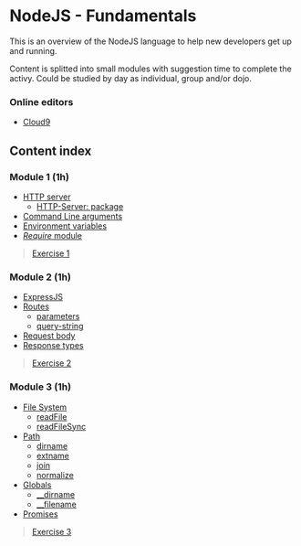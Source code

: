 # NodeJS - Fundamentals #

This is an overview of the NodeJS language to help new developers get up and running.

Content is splitted into small modules with suggestion time to complete the activy.
Could be studied by day as individual, group and/or dojo.

### Online editors ###

* [Cloud9](http://c9.io)

## Content index ##

### Module 1 (1h) ###
* [HTTP server](https://nodejs.org/en/docs/guides/anatomy-of-an-http-transaction/)
  * [HTTP-Server: package](https://www.npmjs.com/package/http-server)
* [Command Line arguments](https://nodejs.org/docs/latest/api/process.html#process_process_argv) 
* [Environment variables](https://nodejs.org/api/process.html#process_process_env)
* [_Require_ module](https://darrenderidder.github.io/talks/ModulePatterns/#/)

> [Exercise 1](./exercises/1.module.md)

### Module 2 (1h) ###
* [ExpressJS](http://expressjs.com/en/)
* [Routes](http://expressjs.com/en/guide/routing.html#route-paths)
    * [parameters](http://expressjs.com/en/api.html#req.params)
    * [query-string](http://expressjs.com/en/api.html#req.query)
* [Request body](http://expressjs.com/en/api.html#req.body)
* [Response types](http://expressjs.com/en/api.html#res.send)

> [Exercise 2](./exercises/2.module.md)

### Module 3 (1h) ###
* [File System](https://nodejs.org/api/fs.html)
    * [readFile](https://nodejs.org/api/fs.html#fs_fs_readfile_file_options_callback)
    * [readFileSync](https://nodejs.org/api/fs.html#fs_fs_readfilesync_file_options)
* [Path](https://nodejs.org/api/path.html)
    * [dirname](https://nodejs.org/api/path.html#path_path_dirname_path)
    * [extname](https://nodejs.org/api/path.html#path_path_extname_path)
    * [join](https://nodejs.org/api/path.html#path_path_join_paths)
    * [normalize](https://nodejs.org/api/path.html#path_path_normalize_path)
* [Globals](https://nodejs.org/api/globals.html)
    * [__dirname](https://nodejs.org/api/globals.html#globals_dirname)
    * [__filename](https://nodejs.org/api/globals.html#globals_filename)
* [Promises](https://strongloop.com/strongblog/promises-in-node-js-an-alternative-to-callbacks/)

> [Exercise 3](./exercises/3.module.md)
